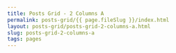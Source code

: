 ```yaml
---
title: Posts Grid - 2 Columns A
permalink: posts-grid/{{ page.fileSlug }}/index.html
layout: posts-grid/posts-grid-2-columns-a.html
slug: posts-grid-2-columns-a
tags: pages
---
```



